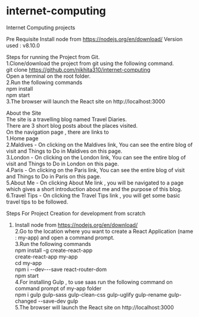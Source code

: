 # internet-computing
Internet Computing projects


Pre Requisite
Install node from https://nodejs.org/en/download/
Version used : v8.10.0  


Steps for running the Project from Git.  
1.Clone/download the project from git using the following command.  
git clone https://github.com/nikhita310/internet-computing  
Open a terminal on the root folder.  
2.Run the following commands  
npm install  
npm start  
3.The browser will launch the React site on http://localhost:3000  


About the Site  
The site is a travelling blog named Travel Diaries.  
There are 3 short blog posts about the places visited.  
On the navigation page , there are links to   
1.Home page  
2.Maldives - On clicking on the Maldives link, You can see the entire blog of visit and Things to Do in Maldives on this page.  
3.London - On clicking on the London link, You can see the entire blog of visit and Things to Do in London on this page.  
4.Paris - On clicking on the Paris link, You can see the entire blog of visit and Things to Do in Paris on this page.  
5.About Me - On clicking About Me link , you will be navigated to a page which gives a short introduction about me and the purpose of this blog.  
6.Travel Tips - On clicking the Travel Tips link , you will get some basic travel tips to be followed.  



Steps For Project Creation for development from scratch  
1. Install node from https://nodejs.org/en/download/  
2.Go to the location where you want to create a React Application (name : my-app) and open a command prompt.  
3.Run the following commands   
npm install -g create-react-app  
create-react-app my-app  
cd my-app  
npm i --dev---save react-router-dom  
npm start  
4.For installing Gulp , to use saas run the following command on command prompt of my-app folder  
npm i gulp gulp-sass gulp-clean-css gulp-uglify gulp-rename gulp-changed --save-dev gulp  
5.The browser will launch the React site on http://localhost:3000  

